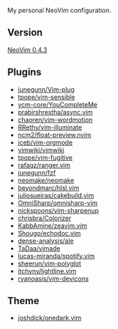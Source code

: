 My personal NeoVim configuration.

Version
--------

[NeoVim 0.4.3](https://github.com/neovim/neovim/releases/tag/v0.4.3)

Plugins
--------

- [junegunn/Vim-plug](https://github.com/junegunn/vim-plug)
- [tpope/vim-sensible](https://github.com/tpope/vim-sensible)
- [ycm-core/YouCompleteMe](https://github.com/ycm-core/YouCompleteMe)
- [prabirshrestha/async.vim](https://github.com/prabirshrestha/async.vim)
- [chaoren/vim-wordmotion](https://github.com/chaoren/vim-wordmotion)
- [RRethy/vim-illuminate](https://github.com/RRethy/vim-illuminate)
- [ncm2/float-preview.nvim](https://github.com/ncm2/float-preview.nvim)
- [jceb/vim-orgmode](https://github.com/jceb/vim-orgmode)
- [vimwiki/vimwiki](https://github.com/vimwiki/vimwiki)
- [tpope/vim-fugitive](https://github.com/tpope/vim-fugitive)
- [rafaqz/ranger.vim](https://github.com/rafaqz/ranger.vim)
- [junegunn/fzf](https://github.com/junegunn/fzf)
- [neomake/neomake](https://github.com/neomake/neomake)
- [beyondmarc/hlsl.vim](https://github.com/beyondmarc/hlsl.vim)
- [juliosueiras/cakebuild.vim](https://github.com/juliosueiras/cakebuild.vim)
- [OmniSharp/omnisharp-vim](https://github.com/OmniSharp/omnisharp-vim)
- [nickspoons/vim-sharpenup](https://github.com/nickspoons/vim-sharpenup)
- [chrisbra/Colorizer](https://github.com/chrisbra/Colorizer)
- [KabbAmine/zeavim.vim](https://github.com/KabbAmine/zeavim.vim)
- [Shougo/echodoc.vim](https://github.com/Shougo/echodoc.vim)
- [dense-analysis/ale](https://github.com/dense-analysis/ale)
- [TaDaa/vimade](https://github.com/TaDaa/vimade)
- [lucas-miranda/spotify.vim](https://github.com/lucas-miranda/spotify.vim)
- [sheerun/vim-polyglot](https://github.com/sheerun/vim-polyglot)
- [itchyny/lightline.vim](https://github.com/itchyny/lightline.vim)
- [ryanoasis/vim-devicons](https://github.com/ryanoasis/vim-devicons)

Theme
------

- [joshdick/onedark.vim](https://github.com/joshdick/onedark.vim)
